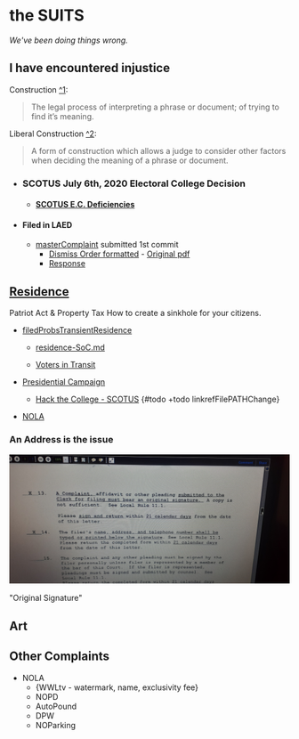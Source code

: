 # the SUITS

*We've been doing things wrong.*

<!--[Thoughts 'EC' etc](some-Duplicates/SCOTUS_decision_deficiencies-v.2.md)-->

## I have encountered injustice

Construction [^1][1]:
> The legal process of interpreting a phrase or document; of trying to find it’s meaning.

Liberal Construction [^2][2]:
> A form of construction which allows a judge to consider other factors when deciding the meaning of a phrase or document.

<!--{#todo +todo find Liberal Construction .pdf}-->

- ### SCOTUS July 6th, 2020 Electoral College Decision

  - #### [SCOTUS E.C. Deficiencies](https://github.com/ActionProjects/Actions/blob/main/actions/pages/theSuits/some-Duplicates/SCOTUS_decision_deficiencies-v.2.md#scotus-electoral-college-decision "are we doing it right?")

- #### Filed in LAED

  - [masterComplaint](pages/theSuits/Complaints/masterComplaint.md) submitted 1st commit <!--#todo+todo link .pdf-->
    - [Dismiss Order formatted](actions/pages/theSuits/filed/Federal/case2.20-cv-029565-MLCF-DPC/order.md) - [Original pdf](actions/pages/theSuits/filed/Federal/Residence/_assets/LAED-tributes_n_contacts/11-05-2020/085111986347.pdf)
    - [Response](actions/pages/theSuits/filed/Federal/case2.20-cv-029565-MLCF-DPC/orderResponse.md)

## [Residence](actions/pages/theSuits/Complaints/masterComplaint.md#residence)
<!--{#todo +todo tag "Deficiencies"}-->
Patriot Act & Property Tax
How to create a sinkhole for your citizens.

- [filedProbsTransientResidence](/actions/pages/theSuits/Complaints/masterComplaint.md)

  - [residence-SoC.md](filed/Federal/Residence/statementOfClaim.md)

  - [Voters in Transit](Complaints/transient_voter/noVotes.md#barred-from-voting)

- [Presidential Campaign](Complaints/Presidential_Campaign/README.md)

  - [Hack the College - SCOTUS](some-Duplicates/SCOTUS_decision_deficiencies-v.2.md) {#todo +todo linkrefFilePATHChange}

- [NOLA](actions/pages/theSuits/Complaints/LA/NewOrleans/Complaint_NOLA.md)

### An Address is the issue

![whatAddress?](./Complaints/Residence/_assets/LAED-tributes_n_contacts/20201104_165059.jpg)

"Original Signature"
<!--#todo +todo "deficientSees"}
```
she said no pictures ... even if I put it in .pdf? wtf Connie... what is e-mailing the court good for?
```

#### from docs here  

[What I give to the court & what they submit to me](Complaints/Residence/_assets/LAED-tributes_n_contacts)

![Invisible2Institutes]()

## [NOLA-NOPD-DPW-French_Market-Auto_Pound-etc](Complaints/LA/NewOrleans/Complaint_NOLA.md)

- [Officer Interaction Video](https://bittube.tv/post/347572af-c526-423c-8c69-f1ffd7aaf11a)
- [Seatbelt Cut Out](https://bittube.tv/post/6c199aae-5103-4d0e-881e-20c95080812d)
  - [LA_NOLA-dup](./Complaints/LA/NewOrleans/FrMkt/duplicates_q-mark/LA_NOLA.md)
  - [NOLA_FrMkt-SoC.txt](./Complaints/LA/NewOrleans/FrMkt/statementOfClaim.txt)
   <!-- #todo find .md -->
<!--{#todo+todo - consolidate!}-->

## Art <!--Sidewalks - findLawrence-->

  [1]: http://www.duhaime.org/LegalDictionary/C/Construction.aspx
  [2]: http://www.duhaime.org/LegalDictionary/L/LiberalConstruction.aspx

## Other Complaints

- NOLA
  - {WWLtv - watermark, name, exclusivity fee}
  - NOPD
  - AutoPound
  - DPW
  - NOParking
